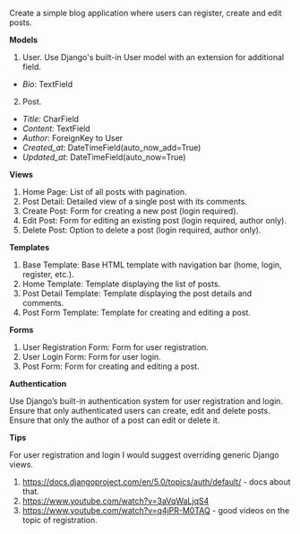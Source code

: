 Create a simple blog application where users can register, create and edit posts.
 
**Models**

1) User.
Use Django's built-in User model with an extension for additional field.
- _Bio_: TextField
2) Post.
- _Title:_ CharField
- _Content_: TextField
- _Author_: ForeignKey to User
- _Created_at_: DateTimeField(auto_now_add=True)
- _Updated_at_: DateTimeField(auto_now=True)
 
**Views**

1) Home Page: List of all posts with pagination.
2) Post Detail: Detailed view of a single post with its comments.
3) Create Post: Form for creating a new post (login required).
4) Edit Post: Form for editing an existing post (login required, author only).
5) Delete Post: Option to delete a post (login required, author only).
 
**Templates**

1) Base Template: Base HTML template with navigation bar (home, login, register, etc.).
2) Home Template: Template displaying the list of posts.
3) Post Detail Template: Template displaying the post details and comments.
4) Post Form Template: Template for creating and editing a post.
 
**Forms**

1) User Registration Form: Form for user registration.
2) User Login Form: Form for user login.
3) Post Form: Form for creating and editing a post.
 
**Authentication**

Use Django’s built-in authentication system for user registration and login.
Ensure that only authenticated users can create, edit and delete posts.
Ensure that only the author of a post can edit or delete it.
 
**Tips**

For user registration and login I would suggest overriding generic Django views.
1) https://docs.djangoproject.com/en/5.0/topics/auth/default/ - docs about that.
2) https://www.youtube.com/watch?v=3aVqWaLjqS4
3) https://www.youtube.com/watch?v=q4jPR-M0TAQ - good videos on the topic of registration.